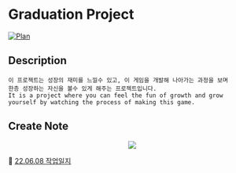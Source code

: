 # Graduation Project



[![Plan](https://user-images.githubusercontent.com/74443267/170164180-5813a8bd-98c2-4f1e-8003-66d4c7a3b622.png)](https://jinhyocoding.tistory.com/46)


## Description

 ```
 이 프로젝트는 성장의 재미를 느낄수 있고, 이 게임을 개발해 나아가는 과정을 보며
 한층 성장하는 자신을 볼수 있게 해주는 프로젝트입니다.
 It is a project where you can feel the fun of growth and grow 
 yourself by watching the process of making this game.
 ```
 
## Create Note

<p align="center">
 <a href ="https://padlet.com/tm2p6z2k2q/xl4090f3e6ndn0aw">
  <img src="https://user-images.githubusercontent.com/74443267/170165598-5c881a9a-2188-4174-969f-fd3d4d46fb98.png">
 <a>
</p
<hr/>
  
📄 [22.06.08 작업일지](https://jinhyocoding.tistory.com/51)
